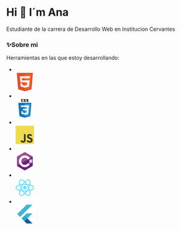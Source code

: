<h1>Hi 👋 I´m Ana</h1> 

<p> Estudiante de la carrera de Desarrollo Web en Institucion Cervantes</p>

<h3>✨Sobre mi</h3>

Herramientas en las que estoy desarrollando:
- <code> <img height="50" src="https://raw.githubusercontent.com/devicons/devicon/master/icons/html5/html5-original.svg"> </code> 
- <code> <img height="50" src="https://raw.githubusercontent.com/devicons/devicon/master/icons/css3/css3-original-wordmark.svg"> </code>
- <code> <img height="50" src="https://raw.githubusercontent.com/devicons/devicon/master/icons/javascript/javascript-original.svg"> </code>
- <code> <img height="50" src="https://raw.githubusercontent.com/devicons/devicon/master/icons/csharp/csharp-original.svg"> </code>
- <code> <img height="50" src="https://raw.githubusercontent.com/devicons/devicon/master/icons/react/react-original.svg"> </code>
- <code> <img height="50" src="https://raw.githubusercontent.com/devicons/devicon/master/icons/flutter/flutter-original.svg"> </code>

  

<!--
📫 How to reach me: 

 <!--
- 🔭 I’m currently working on ...
- 🌱 I’m currently learning ...
- 👯 I’m looking to collaborate on ...
- 🤔 I’m looking for help with ...
- 💬 Ask me about ...
- 
- 😄 Pronouns: ...
- ⚡ Fun fact: ...
  -->
